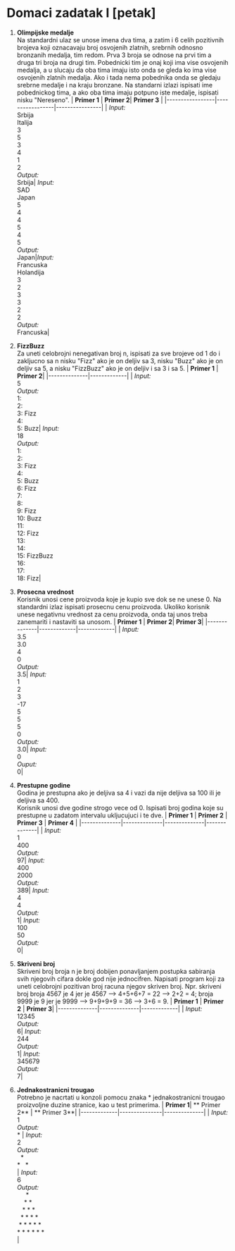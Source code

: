 # Domaci zadatak I [petak]
1. **Olimpijske medalje**<br>
	Na standardni ulaz se unose imena dva tima, a zatim i 6 celih pozitivnih brojeva koji oznacavaju broj osvojenih zlatnih, srebrnih odnosno bronzanih medalja, tim redom. 
	Prva 3 broja se odnose na prvi tim a druga tri broja na drugi tim. 
	Pobednicki tim je onaj koji ima vise osvojenih medalja, a u slucaju da oba tima imaju isto onda se gleda ko ima vise osvojenih zlatnih medalja. Ako i tada nema pobednika onda se gledaju srebrne medalje i na kraju bronzane.
	Na standarni izlazi ispisati ime pobednickog tima, a ako oba tima imaju potpuno iste medalje, ispisati nisku "Nereseno".
	| **Primer 1** |  **Primer 2**| **Primer 3** |
	|-----------------|-----------------|----------------|
	| *Input:*<br>Srbija<br>Italija<br> 3<br>5<br>3<br>4<br>1<br>2<br>*Output:* <br>Srbija| *Input:* <br>SAD<br>Japan<br>5<br>4<br>4<br>5<br>4<br>5<br>*Output:* <br>Japan|*Input:* <br>Francuska<br>Holandija<br>3<br>2<br>3<br>3<br>2<br>2<br>*Output:* <br>Francuska|
	
2. **FizzBuzz**<br>
	Za uneti celobrojni nenegativan broj n, ispisati za sve brojeve od 1 do i zakljucno sa n nisku "Fizz" ako je on deljiv sa 3, nisku "Buzz" ako je on deljiv sa 5, a nisku "FizzBuzz" ako je on deljiv i sa 3 i sa 5.
	| **Primer 1** | **Primer 2**|
	|--------------|-------------|
	| *Input:* <br>5<br>*Output:* <br>1: <br>2: <br>3: Fizz<br>4: <br>5: Buzz| *Input:* <br>18<br> *Output:* <br>1: <br>2: <br>3: Fizz<br>4: <br>5: Buzz<br>6: Fizz<br>7: <br>8: <br>9: Fizz<br>10: Buzz<br>11: <br>12: Fizz<br>13: <br>14: <br>15: FizzBuzz<br>16: <br>17: <br>18: Fizz|
	
3. **Prosecna vrednost**<br>
	Korisnik unosi cene proizvoda koje je kupio sve dok se ne unese 0. Na standardni izlaz ispisati prosecnu cenu proizvoda. Ukoliko korisnik unese negativnu vrednost za cenu proizvoda, onda taj unos treba zanemariti i nastaviti sa unosom.
	| **Primer 1** | **Primer 2**| **Primer 3**|
	|--------------|-------------|-------------|
	| *Input:* <br>3.5<br>3.0<br>4<br>0<br>*Output:* <br>3.5| *Input:* <br>1<br>2<br>3<br>-17<br>5<br>5<br>5<br>0<br>*Output:* <br>3.0| *Input:* <br>0<br>*Ouput:* <br>0|
	

4. **Prestupne godine**<br>
	Godina je prestupna ako je deljiva sa 4 i vazi da nije deljiva sa 100 ili je deljiva sa 400.<br>Korisnik unosi dve godine strogo vece od 0. Ispisati broj godina koje su prestupne u zadatom intervalu ukljucujuci i te dve.
	| **Primer 1** | **Primer 2** | **Primer 3** | **Primer 4** |
	|--------------|--------------|--------------|--------------|
	| *Input:* <br>1<br>400<br>*Output:* <br>97| *Input:* <br>400<br>2000<br>*Output:* <br>389| *Input:* <br>4<br>4<br>*Output:* <br>1| *Input:* <br>100<br>50<br>*Output:* <br>0|
	
5. **Skriveni broj**<br>
	Skriveni broj broja n je broj dobijen ponavljanjem postupka sabiranja svih njegovih cifara dokle god nije jednocifren. Napisati program koji za uneti celobrojni pozitivan broj racuna njegov skriven broj. Npr. skriveni broj broja 4567 je 4 jer je 4567 --> 4+5+6+7 = 22 --> 2+2 = 4; broja 9999 je 9 jer je 9999 --> 9+9+9+9 = 36 --> 3+6 = 9.
	| **Primer 1** | **Primer 2** | **Primer 3**|
	|--------------|--------------|-------------|
	| *Input:* <br>12345<br>*Output:* <br>6| *Input:* <br>244<br>*Output:* <br>1| *Input:* <br>345679<br>*Output:*<br>7|
	
6. **Jednakostranicni trougao**<br>
	Potrebno je nacrtati u konzoli pomocu znaka * jednakostranicni trougao proizvoljne duzine stranice, kao u test primerima.
	| **Primer 1**| ** Primer 2** | ** Primer 3**|
	|-------------|---------------|--------------|
	| *Input:* <br>1<br>*Output:* <br> * | *Input:* <br>2<br>*Output:* <br>&nbsp; * &nbsp;<br>* &nbsp; * <br>| *Input:* <br>6<br>*Output:* <br>&nbsp;&nbsp;&nbsp;&nbsp;&nbsp;* &nbsp;&nbsp;&nbsp;&nbsp;&nbsp;<br>&nbsp;&nbsp;&nbsp;&nbsp;* * &nbsp;&nbsp;&nbsp;&nbsp;<br>&nbsp;&nbsp;&nbsp;* * * &nbsp;&nbsp;&nbsp;<br>&nbsp;&nbsp;* * * * &nbsp;&nbsp;<br>&nbsp;* * * * * &nbsp;<br>* * * * * * <br>|
